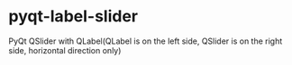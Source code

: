 # pyqt-label-slider
PyQt QSlider with QLabel(QLabel is on the left side, QSlider is on the right side, horizontal direction only)
